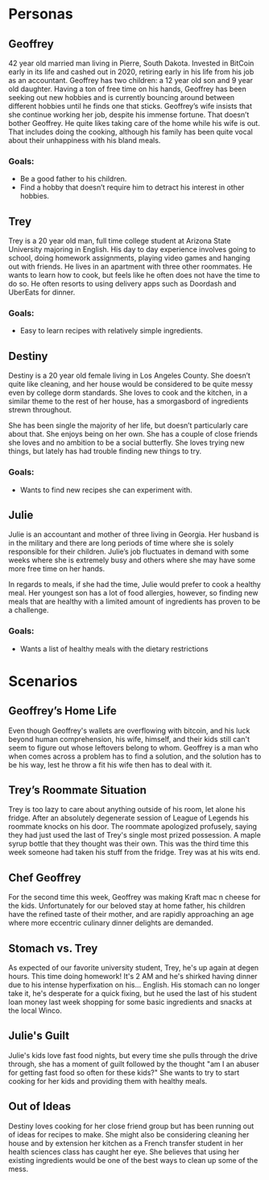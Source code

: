 # Personas
## Geoffrey
42 year old married man living in Pierre, South Dakota. Invested in BitCoin early in its life and cashed out in 2020, retiring early in his life from his job as an accountant. Geoffrey has two children: a 12 year old son and 9 year old daughter. 
Having a ton of free time on his hands, Geoffrey has been seeking out new hobbies and is currently bouncing around between different hobbies until he finds one that sticks.
Geoffrey’s wife insists that she continue working her job, despite his immense fortune. That doesn’t bother Geoffrey. He quite likes taking care of the home while his wife is out. That includes doing the cooking, although his family has been quite vocal about their unhappiness with his bland meals.
### Goals:
* Be a good father to his children.
* Find a hobby that doesn’t require him to detract his interest in other hobbies.

## Trey
Trey is a 20 year old man, full time college student at Arizona State University majoring in English. His day to day experience involves going to school, doing homework assignments, playing video games and hanging out with friends. He lives in an apartment with three other roommates.
He wants to learn how to cook, but feels like he often does not have the time to do so. He often resorts to using delivery apps such as Doordash and UberEats for dinner.
### Goals:
* Easy to learn recipes with relatively simple ingredients.

## Destiny
Destiny is a 20 year old female living in Los Angeles County. She doesn’t quite like cleaning, and her house would be considered to be quite messy even by college dorm standards. She loves to cook and the kitchen, in a similar theme to the rest of her house, has a smorgasbord of ingredients strewn throughout.

She has been single the majority of her life, but doesn’t particularly care about that. She enjoys being on her own. She has a couple of close friends she loves and no ambition to be a social butterfly.
She loves trying new things, but lately has had trouble finding new things to try.
### Goals:
* Wants to find new recipes she can experiment with.

## Julie
Julie is an accountant and mother of three living in Georgia. Her husband is in the military and there are long periods of time where she is solely responsible for their children. Julie’s job fluctuates in demand with some weeks where she is extremely busy and others where she may have some more free time on her hands.

In regards to meals, if she had the time, Julie would prefer to cook a healthy meal. Her youngest son has a lot of food allergies, however, so finding new meals that are healthy with a limited amount of ingredients has proven to be a challenge.

### Goals:
* Wants a list of healthy meals with the dietary restrictions

# Scenarios
## Geoffrey’s Home Life
Even though Geoffrey's wallets are overflowing with bitcoin, and his luck beyond human comprehension, his wife, himself, and their kids still can't seem to figure out whose leftovers belong to whom. Geoffrey is a man who when comes across a problem has to find a solution, and the solution has to be his way, lest he throw a fit his wife then has to deal with it. 

## Trey’s Roommate Situation
Trey is too lazy to care about anything outside of his room, let alone his fridge. After an absolutely degenerate session of League of Legends his roommate knocks on his door. The roommate apologized profusely, saying they had just used the last of Trey's single most prized possession. A maple syrup bottle that they thought was their own. This was the third time this week someone had taken his stuff from the fridge. Trey was at his wits end.

## Chef Geoffrey
For the second time this week, Geoffrey was making Kraft mac n cheese for the kids. Unfortunately for our beloved stay at home father, his children have the refined taste of their mother, and are rapidly approaching an age where more eccentric culinary dinner delights are demanded.

## Stomach vs. Trey
As expected of our favorite university student, Trey, he's up again at degen hours. This time doing homework! It's 2 AM and he's shirked having dinner due to his intense hyperfixation on his… English. His stomach can no longer take it, he's desperate for a quick fixing, but he used the last of his student loan money last week shopping for some basic ingredients and snacks at the local Winco.

## Julie's Guilt
Julie's kids love fast food nights, but every time she pulls through the drive through, she has a moment of guilt followed by the thought "am I an abuser for getting fast food so often for these kids?" She wants to try to start cooking for her kids and providing them with healthy meals.

## Out of Ideas
Destiny loves cooking for her close friend group but has been running out of ideas for recipes to make. She might also be considering cleaning her house and by extension her kitchen as a French transfer student in her health sciences class has caught her eye. She believes that using her existing ingredients would be one of the best ways to clean up some of the mess.